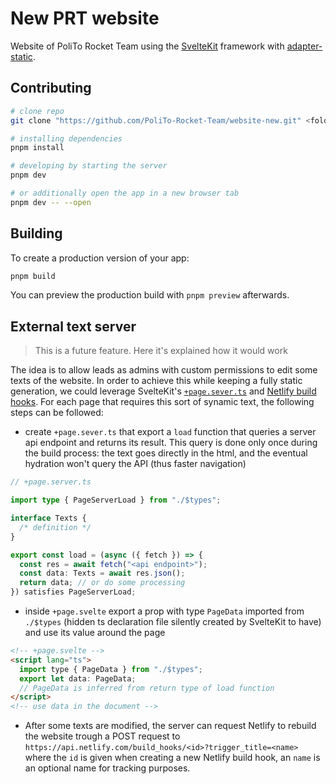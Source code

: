 # New PRT website

Website of PoliTo Rocket Team using the [SvelteKit](https://kit.svelte.dev/) framework with [adapter-static](https://github.com/sveltejs/kit/tree/master/packages/adapter-static).

## Contributing

```bash
# clone repo
git clone "https://github.com/PoliTo-Rocket-Team/website-new.git" <folder name>

# installing dependencies
pnpm install

# developing by starting the server
pnpm dev

# or additionally open the app in a new browser tab
pnpm dev -- --open
```

## Building

To create a production version of your app:

```bash
pnpm build
```

You can preview the production build with `pnpm preview` afterwards.

## External text server

> This is a future feature. Here it's explained how it would work

The idea is to allow leads as admins with custom permissions to edit some texts of the website. In order to achieve this while keeping a fully static generation, we could leverage SvelteKit's [`+page.sever.ts`](https://kit.svelte.dev/docs/routing#page) and [Netlify build hooks](https://docs.netlify.com/configure-builds/build-hooks/). For each page that requires this sort of synamic text, the following steps can be followed:

- create `+page.sever.ts` that export a `load` function that queries a server api endpoint and returns its result. This query is done only once during the build process: the text goes directly in the html, and the eventual hydration won't query the API (thus faster navigation)

```ts
// +page.server.ts

import type { PageServerLoad } from "./$types";

interface Texts {
  /* definition */
}

export const load = (async ({ fetch }) => {
  const res = await fetch("<api endpoint>");
  const data: Texts = await res.json();
  return data; // or do some processing
}) satisfies PageServerLoad;
```

- inside `+page.svelte` export a prop with type `PageData` imported from `./$types` (hidden ts declaration file silently created by SvelteKit to have) and use its value around the page

```html
<!-- +page.svelte -->
<script lang="ts">
  import type { PageData } from "./$types";
  export let data: PageData;
  // PageData is inferred from return type of load function
</script>
<!-- use data in the document -->
```

- After some texts are modified, the server can request Netlify to rebuild the website trough a POST request to `https://api.netlify.com/build_hooks/<id>?trigger_title=<name>` where the `id` is given when creating a new Netlify build hook, an `name` is an optional name for tracking purposes.
